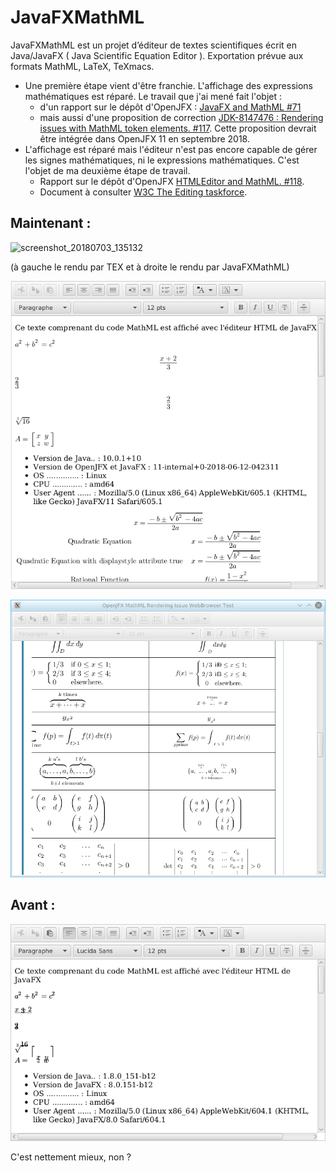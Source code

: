 # JavaFXMathML
JavaFXMathML est un projet d’éditeur de textes scientifiques écrit en Java/JavaFX ( Java Scientific Equation Editor ).
Exportation prévue aux formats MathML, LaTeX, TeXmacs.

- Une première étape vient d'être franchie.
L'affichage des expressions mathématiques est réparé. Le travail que j'ai mené fait l'objet :
  - d'un rapport sur le dépôt d'OpenJFX :  [JavaFX and MathML #71](https://github.com/javafxports/openjdk-jfx/issues/71)
  - mais aussi d'une proposition de correction [JDK-8147476 : Rendering issues with MathML token elements. #117](https://github.com/javafxports/openjdk-jfx/pull/117). Cette proposition devrait être intégrée dans OpenJFX 11 en septembre 2018.
- L'affichage est réparé mais l'éditeur n'est pas encore capable de gérer les signes mathématiques, ni le expressions mathématiques. C'est l'objet de ma deuxième étape de travail.
  - Rapport sur le dépôt d'OpenJFX [HTMLEditor and MathML. #118](https://github.com/javafxports/openjdk-jfx/issues/118).
  - Document à consulter [W3C The Editing taskforce](http://w3c.github.io/editing/).


## Maintenant :
![screenshot_20180703_135132](https://user-images.githubusercontent.com/19194678/42218308-712a3148-7ec8-11e8-9fc9-c786ddbb16ca.png)

(à gauche le rendu par TEX et à droite le rendu par JavaFXMathML)

![Capture d'écran de JavaFXMathML](/images/Screenshot_20180702_040429.png)

![Capture d'écran de JavaFXMathML](/images/Screenshot_20180619_191413.png)

## Avant :

![Capture d'écran de JavaFXMathML](/images/screen_shoot_javafxmathml_201801021624.png)

C'est nettement mieux, non ?

